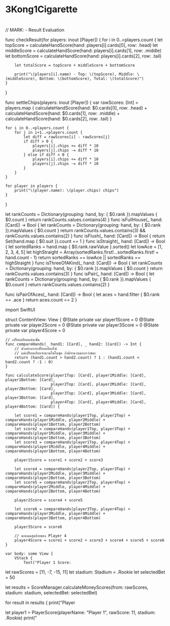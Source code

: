 # 3Kong1Cigarette
#

// MARK: - Result Evaluation

func checkResult(for players: inout [Player]) {
    for i in 0..<players.count {
        let topScore = calculateHandScore(hand: players[i].cards[0], row: .head)
        let middleScore = calculateHandScore(hand: players[i].cards[1], row: .middle)
        let bottomScore = calculateHandScore(hand: players[i].cards[2], row: .tail)

        let totalScore = topScore + middleScore + bottomScore

        print("\(players[i].name) - Top: \(topScore), Middle: \(middleScore), Bottom: \(bottomScore), Total: \(totalScore)")
    }
}

func settleChips(players: inout [Player]) {
    var rawScores: [Int] = players.map {
        calculateHandScore(hand: $0.cards[0], row: .head) +
        calculateHandScore(hand: $0.cards[1], row: .middle) +
        calculateHandScore(hand: $0.cards[2], row: .tail)
    }

    for i in 0..<players.count {
        for j in i+1..<players.count {
            let diff = rawScores[i] - rawScores[j]
            if diff > 0 {
                players[i].chips += diff * 10
                players[j].chips -= diff * 10
            } else if diff < 0 {
                players[i].chips += diff * 10
                players[j].chips -= diff * 10
            }
        }
    }

    for player in players {
        print("\(player.name): \(player.chips) chips")
    }
}


let rankCounts = Dictionary(grouping: hand, by: { $0.rank }).mapValues { $0.count }
    return rankCounts.values.contains(4)
}
func isFullHouse(_ hand: [Card]) -> Bool {
    let rankCounts = Dictionary(grouping: hand, by: { $0.rank }).mapValues { $0.count }
    return rankCounts.values.contains(3) && rankCounts.values.contains(2)
}
func isFlush(_ hand: [Card]) -> Bool {
    return Set(hand.map { $0.suit }).count == 1
}
func isStraight(_ hand: [Card]) -> Bool {
    let sortedRanks = hand.map { $0.rank.rawValue }.sorted()
    let lowAce = [1, 2, 3, 4, 5]
    let highStraight = Array(sortedRanks.first!...sortedRanks.first! + hand.count - 1)
    return sortedRanks == lowAce || sortedRanks == highStraight
}
func isThreeOfAKind(_ hand: [Card]) -> Bool {
    let rankCounts = Dictionary(grouping: hand, by: { $0.rank }).mapValues { $0.count }
    return rankCounts.values.contains(3)
}
func isPair(_ hand: [Card]) -> Bool {
    let rankCounts = Dictionary(grouping: hand, by: { $0.rank }).mapValues { $0.count }
    return rankCounts.values.contains(2)
}

func isPairOfAces(_ hand: [Card]) -> Bool {
    let aces = hand.filter { $0.rank == .ace }
    return aces.count == 2
}


import SwiftUI

struct ContentView: View {
    @State private var player1Score = 0
    @State private var player2Score = 0
    @State private var player3Score = 0
    @State private var player4Score = 0
    
    // เปรียบเทียบแต่ละชั้น
    func compareHands(_ hand1: [Card], _ hand2: [Card]) -> Int {
        // ตัวอย่างการเปรียบเทียบไพ่
        // แค่เปรียบเทียบจำนวนไพ่ในชุด ถ้ามีจำนวนมากกว่าชนะ
        return (hand1.count > hand2.count) ? 1 : (hand1.count < hand2.count ? -1 : 0)
    }
    
    func calculateScore(player1Top: [Card], player1Middle: [Card], player1Bottom: [Card],
                        player2Top: [Card], player2Middle: [Card], player2Bottom: [Card],
                        player3Top: [Card], player3Middle: [Card], player3Bottom: [Card],
                        player4Top: [Card], player4Middle: [Card], player4Bottom: [Card]) {
        
        let score1 = compareHands(player1Top, player2Top) + compareHands(player1Middle, player2Middle) + compareHands(player1Bottom, player2Bottom)
        let score2 = compareHands(player1Top, player3Top) + compareHands(player1Middle, player3Middle) + compareHands(player1Bottom, player3Bottom)
        let score3 = compareHands(player1Top, player4Top) + compareHands(player1Middle, player4Middle) + compareHands(player1Bottom, player4Bottom)
        
        player1Score = score1 + score2 + score3
        
        let score4 = compareHands(player2Top, player3Top) + compareHands(player2Middle, player3Middle) + compareHands(player2Bottom, player3Bottom)
        let score5 = compareHands(player2Top, player4Top) + compareHands(player2Middle, player4Middle) + compareHands(player2Bottom, player4Bottom)
        
        player2Score = score4 + score5
        
        let score6 = compareHands(player3Top, player4Top) + compareHands(player3Middle, player4Middle) + compareHands(player3Bottom, player4Bottom)
        
        player3Score = score6
        
        // คะแนนสุดท้ายของ Player 4
        player4Score = score1 + score2 + score3 + score4 + score5 + score6
    }
    
    var body: some View {
        VStack {
            Text("Player 1 Score:
                 
let rawScores = [11, -7, -15, 11]
let stadium: Stadium = .Rookie
let selectedBet = 50

let results = ScoreManager.calculateMoneyScores(from: rawScores, stadium: stadium, selectedBet: selectedBet)
                 
for result in results {
    print("Player
          
let player1 = PlayerScore(playerName: "Player 1", rawScore: 11, stadium: .Rookie)
   print("
         